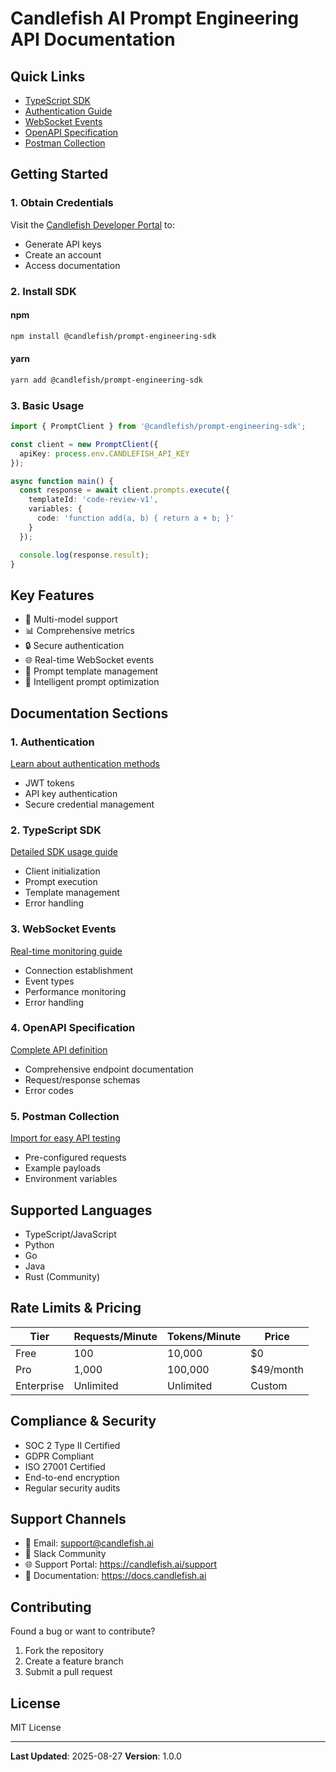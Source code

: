 # Candlefish AI Prompt Engineering API Documentation

## Quick Links

- [TypeScript SDK](/api/typescript-sdk.md)
- [Authentication Guide](/api/authentication.md)
- [WebSocket Events](/api/websocket-events.md)
- [OpenAPI Specification](/api-docs/prompt-engineering-api.yaml)
- [Postman Collection](/api-docs/prompt-engineering-collection.json)

## Getting Started

### 1. Obtain Credentials
Visit the [Candlefish Developer Portal](https://candlefish.ai/developers) to:
- Generate API keys
- Create an account
- Access documentation

### 2. Install SDK

#### npm
```bash
npm install @candlefish/prompt-engineering-sdk
```

#### yarn
```bash
yarn add @candlefish/prompt-engineering-sdk
```

### 3. Basic Usage

```typescript
import { PromptClient } from '@candlefish/prompt-engineering-sdk';

const client = new PromptClient({
  apiKey: process.env.CANDLEFISH_API_KEY
});

async function main() {
  const response = await client.prompts.execute({
    templateId: 'code-review-v1',
    variables: {
      code: 'function add(a, b) { return a + b; }'
    }
  });

  console.log(response.result);
}
```

## Key Features

- 🚀 Multi-model support
- 📊 Comprehensive metrics
- 🔒 Secure authentication
- 🌐 Real-time WebSocket events
- 📝 Prompt template management
- 🧠 Intelligent prompt optimization

## Documentation Sections

### 1. Authentication
[Learn about authentication methods](/api/authentication.md)
- JWT tokens
- API key authentication
- Secure credential management

### 2. TypeScript SDK
[Detailed SDK usage guide](/api/typescript-sdk.md)
- Client initialization
- Prompt execution
- Template management
- Error handling

### 3. WebSocket Events
[Real-time monitoring guide](/api/websocket-events.md)
- Connection establishment
- Event types
- Performance monitoring
- Error handling

### 4. OpenAPI Specification
[Complete API definition](/api-docs/prompt-engineering-api.yaml)
- Comprehensive endpoint documentation
- Request/response schemas
- Error codes

### 5. Postman Collection
[Import for easy API testing](/api-docs/prompt-engineering-collection.json)
- Pre-configured requests
- Example payloads
- Environment variables

## Supported Languages

- TypeScript/JavaScript
- Python
- Go
- Java
- Rust (Community)

## Rate Limits & Pricing

| Tier | Requests/Minute | Tokens/Minute | Price |
|------|-----------------|---------------|-------|
| Free | 100 | 10,000 | $0 |
| Pro  | 1,000 | 100,000 | $49/month |
| Enterprise | Unlimited | Unlimited | Custom |

## Compliance & Security

- SOC 2 Type II Certified
- GDPR Compliant
- ISO 27001 Certified
- End-to-end encryption
- Regular security audits

## Support Channels

- 📧 Email: support@candlefish.ai
- 💬 Slack Community
- 🌐 Support Portal: https://candlefish.ai/support
- 📖 Documentation: https://docs.candlefish.ai

## Contributing

Found a bug or want to contribute?
1. Fork the repository
2. Create a feature branch
3. Submit a pull request

## License

MIT License

---

**Last Updated**: 2025-08-27
**Version**: 1.0.0